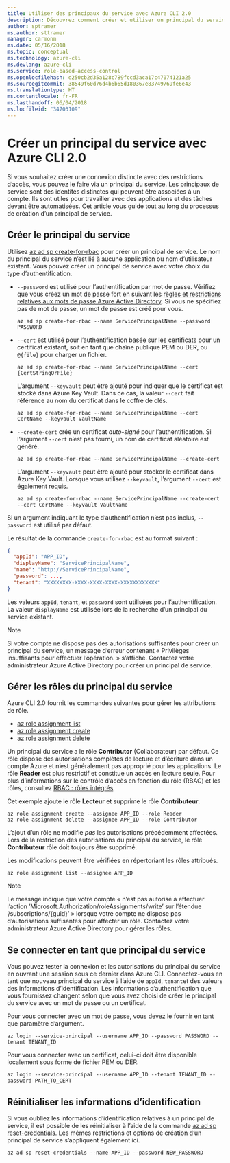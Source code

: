 ```yaml
---
title: Utiliser des principaux du service avec Azure CLI 2.0
description: Découvrez comment créer et utiliser un principal du service avec Azure CLI 2.0.
author: sptramer
ms.author: sttramer
manager: carmonm
ms.date: 05/16/2018
ms.topic: conceptual
ms.technology: azure-cli
ms.devlang: azure-cli
ms.service: role-based-access-control
ms.openlocfilehash: d250cb2d35a128c789fccd3aca17c47074121a25
ms.sourcegitcommit: 38549f60d76d4b6b65d180367e83749769fe6e43
ms.translationtype: HT
ms.contentlocale: fr-FR
ms.lasthandoff: 06/04/2018
ms.locfileid: "34703109"
---
```

# <a name="create-an-azure-service-principal-with-azure-cli-20"></a>Créer un principal du service avec Azure CLI 2.0

Si vous souhaitez créer une connexion distincte avec des restrictions d’accès, vous pouvez le faire via un principal du service. Les principaux de service sont des identités distinctes qui peuvent être associées à un compte. Ils sont utiles pour travailler avec des applications et des tâches devant être automatisées. Cet article vous guide tout au long du processus de création d’un principal de service.

## <a name="create-the-service-principal"></a>Créer le principal du service

Utilisez [az ad sp create-for-rbac](/cli/azure/ad/sp#az-ad-sp-create-for-rbac) pour créer un principal de service. Le nom du principal du service n’est lié à aucune application ou nom d’utilisateur existant. Vous pouvez créer un principal de service avec votre choix du type d’authentification.

* `--password` est utilisé pour l’authentification par mot de passe. Vérifiez que vous créez un mot de passe fort en suivant les [règles et restrictions relatives aux mots de passe Azure Active Directory](/azure/active-directory/active-directory-passwords-policy). Si vous ne spécifiez pas de mot de passe, un mot de passe est créé pour vous.

  ```azurecli-interactive
  az ad sp create-for-rbac --name ServicePrincipalName --password PASSWORD
  ```

* `--cert` est utilisé pour l’authentification basée sur les certificats pour un certificat existant, soit en tant que chaîne publique PEM ou DER, ou `@{file}` pour charger un fichier.

  ```azurecli-interactive
  az ad sp create-for-rbac --name ServicePrincipalName --cert {CertStringOrFile} 
  ```

  L’argument `--keyvault` peut être ajouté pour indiquer que le certificat est stocké dans Azure Key Vault. Dans ce cas, la valeur `--cert` fait référence au nom du certificat dans le coffre de clés.

  ```azurecli-interactive
  az ad sp create-for-rbac --name ServicePrincipalName --cert CertName --keyvault VaultName
  ```

* `--create-cert` crée un certificat _auto-signé_ pour l’authentification. Si l’argument `--cert` n’est pas fourni, un nom de certificat aléatoire est généré.

  ```azurecli-interactive
  az ad sp create-for-rbac --name ServicePrincipalName --create-cert
  ```

  L’argument `--keyvault` peut être ajouté pour stocker le certificat dans Azure Key Vault. Lorsque vous utilisez `--keyvault`, l’argument `--cert` est également requis.

  ```azurecli-interactive
  az ad sp create-for-rbac --name ServicePrincipalName --create-cert --cert CertName --keyvault VaultName
  ```

Si un argument indiquant le type d’authentification n’est pas inclus, `--password` est utilisé par défaut.

Le résultat de la commande `create-for-rbac` est au format suivant :

```json
{
  "appId": "APP_ID",
  "displayName": "ServicePrincipalName",
  "name": "http://ServicePrincipalName",
  "password": ...,
  "tenant": "XXXXXXXX-XXXX-XXXX-XXXX-XXXXXXXXXXXX"
}
```

Les valeurs `appId`, `tenant`, et `password` sont utilisées pour l’authentification. La valeur `displayName` est utilisée lors de la recherche d’un principal du service existant.

> [!NOTE]
> Si votre compte ne dispose pas des autorisations suffisantes pour créer un principal du service, un message d’erreur contenant « Privilèges insuffisants pour effectuer l’opération. » s’affiche. Contactez votre administrateur Azure Active Directory pour créer un principal de service.

## <a name="manage-service-principal-roles"></a>Gérer les rôles du principal du service 

Azure CLI 2.0 fournit les commandes suivantes pour gérer les attributions de rôle.

* [az role assignment list](/cli/azure/role/assignment#az-role-assignment-list)
* [az role assignment create](/cli/azure/role/assignment#az-role-assignment-create)
* [az role assignment delete](/cli/azure/role/assignment#az-role-assignment-delete)

Un principal du service a le rôle **Contributor** (Collaborateur) par défaut. Ce rôle dispose des autorisations complètes de lecture et d’écriture dans un compte Azure et n’est généralement pas approprié pour les applications. Le rôle **Reader** est plus restrictif et constitue un accès en lecture seule.  Pour plus d’informations sur le contrôle d’accès en fonction du rôle (RBAC) et les rôles, consultez [RBAC : rôles intégrés](/azure/active-directory/role-based-access-built-in-roles).

Cet exemple ajoute le rôle **Lecteur** et supprime le rôle **Contributeur**.

```azurecli-interactive
az role assignment create --assignee APP_ID --role Reader
az role assignment delete --assignee APP_ID --role Contributor
```

L’ajout d’un rôle ne modifie _pas_ les autorisations précédemment affectées. Lors de la restriction des autorisations du principal du service, le rôle __Contributeur__ rôle doit toujours être supprimé.

Les modifications peuvent être vérifiées en répertoriant les rôles attribués.

```azurecli-interactive
az role assignment list --assignee APP_ID
```

> [!NOTE] 
> Le message indique que votre compte « n’est pas autorisé à effectuer l’action ’Microsoft.Authorization/roleAssignments/write’ sur l’étendue ’/subscriptions/{guid}’ » lorsque votre compte ne dispose pas d’autorisations suffisantes pour affecter un rôle. Contactez votre administrateur Azure Active Directory pour gérer les rôles.

## <a name="log-in-using-the-service-principal"></a>Se connecter en tant que principal du service

Vous pouvez tester la connexion et les autorisations du principal du service en ouvrant une session sous ce dernier dans Azure CLI. Connectez-vous en tant que nouveau principal du service à l’aide de `appId`, `tenant`et des valeurs des informations d’identification. Les informations d’authentification que vous fournissez changent selon que vous avez choisi de créer le principal du service avec un mot de passe ou un certificat.

Pour vous connecter avec un mot de passe, vous devez le fournir en tant que paramètre d’argument.

```azurecli-interactive
az login --service-principal --username APP_ID --password PASSWORD --tenant TENANT_ID
```

Pour vous connecter avec un certificat, celui-ci doit être disponible localement sous forme de fichier PEM ou DER.

```azurecli-interactive
az login --service-principal --username APP_ID --tenant TENANT_ID --password PATH_TO_CERT
```

## <a name="reset-credentials"></a>Réinitialiser les informations d’identification

Si vous oubliez les informations d’identification relatives à un principal de service, il est possible de les réinitialiser à l’aide de la commande [az ad sp reset-credentials](https://docs.microsoft.com/en-us/cli/azure/ad/sp#az-ad-sp-reset-credentials). Les mêmes restrictions et options de création d’un principal de service s’appliquent également ici.

```azurecli-interactive
az ad sp reset-credentials --name APP_ID --password NEW_PASSWORD
```
